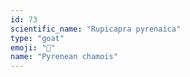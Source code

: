 ```yaml
---
id: 73
scientific_name: "Rupicapra pyrenaica"
type: "goat"
emoji: "🐐"
name: "Pyrenean chamois"
---
```


